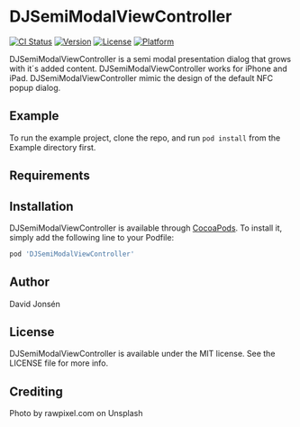 # DJSemiModalViewController

[![CI Status](http://img.shields.io/travis/davnag/DJSemiModalViewController.svg?style=flat)](https://travis-ci.org/davnag/DJSemiModalViewController)
[![Version](https://img.shields.io/cocoapods/v/DJSemiModalViewController.svg?style=flat)](http://cocoapods.org/pods/DJSemiModalViewController)
[![License](https://img.shields.io/cocoapods/l/DJSemiModalViewController.svg?style=flat)](http://cocoapods.org/pods/DJSemiModalViewController)
[![Platform](https://img.shields.io/cocoapods/p/DJSemiModalViewController.svg?style=flat)](http://cocoapods.org/pods/DJSemiModalViewController)

DJSemiModalViewController is a semi modal presentation dialog that grows with it´s added content. DJSemiModalViewController works for iPhone and iPad. DJSemiModalViewController mimic the design of the default NFC popup dialog.

## Example

To run the example project, clone the repo, and run `pod install` from the Example directory first.

## Requirements

## Installation

DJSemiModalViewController is available through [CocoaPods](http://cocoapods.org). To install
it, simply add the following line to your Podfile:

```ruby
pod 'DJSemiModalViewController'
```

## Author

David Jonsén

## License

DJSemiModalViewController is available under the MIT license. See the LICENSE file for more info.

## Crediting

Photo by rawpixel.com on Unsplash
